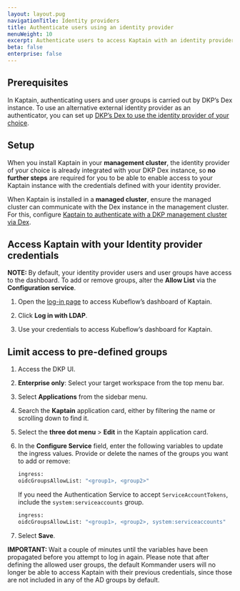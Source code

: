 ```yaml
---
layout: layout.pug
navigationTitle: Identity providers
title: Authenticate users using an identity provider
menuWeight: 10
excerpt: Authenticate users to access Kaptain with an identity provider
beta: false
enterprise: false
---
```


## Prerequisites

In Kaptain, authenticating users and user groups is carried out by DKP’s Dex instance. To use an alternative external identity provider as an authenticator, you can set up [DKP’s Dex to use the identity provider of your choice][ident].

## Setup

When you install Kaptain in your **management cluster**, the identity provider of your choice is already integrated with your DKP Dex instance, so **no further steps** are required for you to be able to enable access to your Kaptain instance with the credentials defined with your identity provider.

When Kaptain is installed in a **managed cluster**, ensure the managed cluster can communicate with the Dex instance in the management cluster. For this, configure [Kaptain to authenticate with a DKP management cluster via Dex][dex].

## Access Kaptain with your Identity provider credentials

<p class="message--note"><strong>NOTE: </strong>By default, your identity provider users and user groups have access to the dashboard. To add or remove groups, alter the <b>Allow List</b> via the <b>Configuration service</b>.</p>

1.  Open the [log-in page](../../install/deploy-kaptain#log-in-to-kaptain-using-the-management-clusters-dex-instance) to access Kubeflow’s dashboard of Kaptain.

1.  Click **Log in with LDAP**.

1.  Use your credentials to access Kubeflow’s dashboard for Kaptain.

## Limit access to pre-defined groups

1.  Access the DKP UI.

1.  **Enterprise only**: Select your target workspace from the top menu bar.

1.  Select **Applications** from the sidebar menu.

1.  Search the **Kaptain** application card, either by filtering the name or scrolling down to find it.

1.  Select the **three dot menu** > **Edit** in the Kaptain application card.

1.  In the **Configure Service** field, enter the following variables to update the ingress values. Provide or delete the names of the groups you want to add or remove:

    ```bash
    ingress: 
    oidcGroupsAllowList: "<group1>, <group2>"
    ```

    If you need the Authentication Service to accept `ServiceAccountTokens`, include the `system:serviceaccounts` group.

    ```bash
    ingress: 
    oidcGroupsAllowList: "<group1>, <group2>, system:serviceaccounts"
    ```

1.  Select **Save**.

<p class="message--important"><strong>IMPORTANT: </strong>Wait a couple of minutes until the variables have been propagated before you attempt to log in again. Please note that after defining the allowed user groups, the default Kommander users will no longer be able to access Kaptain with their previous credentials, since those are not included in any of the AD groups by default.</p>

[ident]: ../../../../kommander/2.2/security/oidc/
[dex]: ../../../2.1.0/configuration/external-dex/
